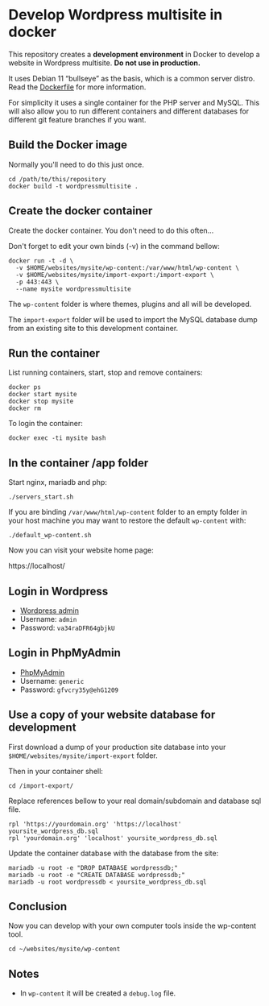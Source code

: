 # Develop Wordpress multisite in docker

This repository creates a **development environment** in Docker to develop a website in Wordpress multisite. **Do not use in production.**

It uses Debian 11 “bullseye” as the basis, which is a common server distro. Read the [Dockerfile](Dockerfile) for more information.

For simplicity it uses a single container for the PHP server and MySQL. This will also allow you to run different containers and different databases for different git feature branches if you want.

## Build the Docker image

Normally you'll need to do this just once.

```
cd /path/to/this/repository
docker build -t wordpressmultisite .
```

## Create the docker container

Create the docker container. You don't need to do this often...

Don't forget to edit your own binds (-v) in the command bellow:

```
docker run -t -d \
  -v $HOME/websites/mysite/wp-content:/var/www/html/wp-content \
  -v $HOME/websites/mysite/import-export:/import-export \
  -p 443:443 \
  --name mysite wordpressmultisite
```

The `wp-content` folder is where themes, plugins and all will be developed.

The `import-export` folder will be used to import the MySQL database dump from an existing site to this development container.


## Run the container

List running containers, start, stop and remove containers: 

```
docker ps
docker start mysite
docker stop mysite
docker rm
```

To login the container:

```
docker exec -ti mysite bash
```

## In the container /app folder

Start nginx, mariadb and php:

```
./servers_start.sh
```

If you are binding  `/var/www/html/wp-content` folder to an empty folder in your host machine you may want to restore the default `wp-content` with:

```
./default_wp-content.sh
```

Now you can visit your website home page:

https://localhost/

## Login in Wordpress

- [Wordpress admin](https://localhost/wp-admin/)
- Username: `admin`
- Password: `va34raDFR64gbjkU`

## Login in PhpMyAdmin

- [PhpMyAdmin](https://localhost/phpmyadmin/)
- Username: `generic`
- Password: `gfvcry35y@ehG1209`

## Use a copy of your website database for development

First download a dump of your production site database into your `$HOME/websites/mysite/import-export` folder.

Then in your container shell:

```
cd /import-export/
```

Replace references bellow to your real domain/subdomain and database sql file.

```
rpl 'https://yourdomain.org' 'https://localhost' yoursite_wordpress_db.sql
rpl 'yourdomain.org' 'localhost' yoursite_wordpress_db.sql
```

Update the container database with the database from the site:

```
mariadb -u root -e "DROP DATABASE wordpressdb;"
mariadb -u root -e "CREATE DATABASE wordpressdb;"
mariadb -u root wordpressdb < yoursite_wordpress_db.sql
```

## Conclusion

Now you can develop with your own computer tools inside the wp-content tool.

```
cd ~/websites/mysite/wp-content
```

## Notes

- In `wp-content` it will be created a `debug.log` file.
